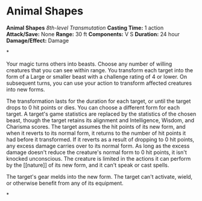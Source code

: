# Animal Shapes

**Animal Shapes**
_8th-level Transmutation_
**Casting Time:** 1 action
**Attack/Save:** None
**Range:** 30 ft
**Components:** V S
**Duration:** 24 hour
**Damage/Effect:** Damage

*<p>Your magic turns others into beasts. Choose any number of willing creatures that you can see within range. You transform each target into the form of a Large or smaller beast with a challenge rating of 4 or lower. On subsequent turns, you can use your action to transform affected creatures into new forms.

The transformation lasts for the duration for each target, or until the target drops to 0 hit points or dies. You can choose a different form for each target. A target's game statistics are replaced by the statistics of the chosen beast, though the target retains its alignment and Intelligence, Wisdom, and Charisma scores. The target assumes the hit points of its new form, and when it reverts to its normal form, it returns to the number of hit points it had before it transformed. If it reverts as a result of dropping to 0 hit points, any excess damage carries over to its normal form. As long as the excess damage doesn't reduce the creature's normal form to 0 hit points, it isn't knocked unconscious. The creature is limited in the actions it can perform by the [[nature]] of its new form, and it can't speak or cast spells.

The target's gear melds into the new form. The target can't activate, wield, or otherwise benefit from any of its equipment.</p>*